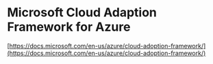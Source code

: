 # Microsoft Cloud Adaption Framework for Azure

[https://docs.microsoft.com/en-us/azure/cloud-adoption-framework/](https://docs.microsoft.com/en-us/azure/cloud-adoption-framework/)
